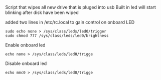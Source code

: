 Script that wipes all new drive that is pluged into usb
Built in led will start blinking after disk have been wiped

added two lines in /etc/rc.local to gain control on onboard LED
```
sudo echo none > /sys/class/leds/led0/trigger
sudo chmod 777 /sys/class/leds/led0/brightness
```


Enable onboard led
```
echo none > /sys/class/leds/led0/trigge
```
Disable onboard led
```
echo mmc0 > /sys/class/leds/led0/trigge
```
